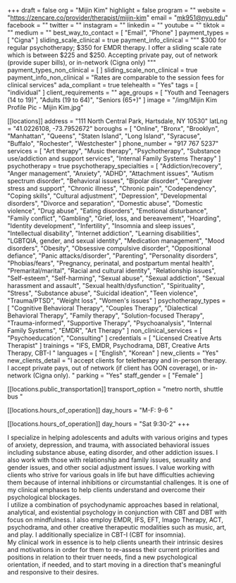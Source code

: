 +++
draft = false
org = "Mijin Kim"
highlight = false
program = ""
website = "https://zencare.co/provider/therapist/mijin-kim"
email = "mk951@nyu.edu"
facebook = ""
twitter = ""
instagram = ""
linkedin = ""
youtube = ""
tiktok = ""
medium = ""
best_way_to_contact = [ "Email", "Phone" ]
payment_types = [ "Cigna" ]
sliding_scale_clinical = true
payment_info_clinical = """
$300 for regular psychotherapy; $350 for EMDR therapy.
I offer a sliding scale rate which is between $225 and $250. 
Accepting private pay, out of network (provide super bills), or in-network (Cigna only) """
payment_types_non_clinical = [ ]
sliding_scale_non_clinical = true
payment_info_non_clinical = "Rates are comparable to the session fees for clinical services"
ada_compliant = true
telehealth = "Yes"
tags = [ "individual" ]
client_requirements = ""
age_groups = [
  "Youth and Teenagers (14 to 19)",
  "Adults (19 to 64)",
  "Seniors (65+)"
]
image = "/img/Mijin Kim Profile Pic  - Mijin Kim.jpg"

[[locations]]
address = "111 North Central Park, Hartsdale, NY 10530"
latLng = "41.0226108, -73.7952672"
boroughs = [
  "Online",
  "Bronx",
  "Brooklyn",
  "Manhattan",
  "Queens",
  "Staten Island",
  "Long Island",
  "Syracuse",
  "Buffalo",
  "Rochester",
  "Westchester"
]
phone_number = "917 767 5237"
services = [
  "Art therapy",
  "Music therapy",
  "Psychotherapy",
  "Substance use/addiction and support services",
  "Internal Family Systems Therapy"
]
psychotherapy = true
psychotherapy_specialties = [
  "Addiction/recovery",
  "Anger management",
  "Anxiety",
  "ADHD",
  "Attachment issues",
  "Autism spectrum disorder",
  "Behavioral issues",
  "Bipolar disorder",
  "Caregiver stress and support",
  "Chronic illness",
  "Chronic pain",
  "Codependency",
  "Coping skills",
  "Cultural adjustment",
  "Depression",
  "Developmental disorders",
  "Divorce and separation",
  "Domestic abuse",
  "Domestic violence",
  "Drug abuse",
  "Eating disorders",
  "Emotional disturbance",
  "Family conflict",
  "Gambling",
  "Grief, loss, and bereavement",
  "Hoarding",
  "Identity development",
  "Infertility",
  "Insomnia and sleep issues",
  "Intellectual disability",
  "Internet addiction",
  "Learning disabilities",
  "LGBTQIA, gender, and sexual identity",
  "Medication management",
  "Mood disorders",
  "Obesity",
  "Obsessive compulsive disorder",
  "Oppositional defiance",
  "Panic attacks/disorder",
  "Parenting",
  "Personality disorders",
  "Phobias/fears",
  "Pregnancy, perinatal, and postpartum mental health",
  "Premarital/marital",
  "Racial and cultural identity",
  "Relationship issues",
  "Self-esteem",
  "Self-harming",
  "Sexual abuse",
  "Sexual addiction",
  "Sexual harassment and assault",
  "Sexual health/dysfunction",
  "Spirituality",
  "Stress",
  "Substance abuse",
  "Suicidal ideation",
  "Teen violence",
  "Trauma/PTSD",
  "Weight loss",
  "Women's issues"
]
psychotherapy_types = [
  "Cognitive Behavioral Therapy",
  "Couples Therapy",
  "Dialectical Behavioral Therapy",
  "Family therapy",
  "Solution-focused Therapy",
  "Trauma-informed",
  "Supportive Therapy",
  "Psychoanalysis",
  "Internal Family Systems",
  "EMDR",
  "Art Therapy"
]
non_clinical_services = [ "Psychoeducation", "Consulting" ]
credentials = [ "Licensed Creative Arts Therapist" ]
trainings = "IFS, EMDR, Psychodrama, DBT, Creative Arts Therapy, CBT-I "
languages = [ "English", "Korean" ]
new_clients = "Yes"
new_clients_detail = "I accept clients for teletherapy and in-person therapy. I accept private pays, out of network (if client has OON coverage), or in-network (Cigna only). "
parking = "Yes"
staff_gender = [ "Female" ]

  [[locations.public_transportation]]
  transport_option = "metro north, shuttle bus "

  [[locations.hours_of_operation]]
  day_hours = "M-F: 9-6 "

  [[locations.hours_of_operation]]
  day_hours = "Sat 9:30-2"
+++

I specialize in helping adolescents and adults with various origins and types of anxiety, depression, and trauma, with associated behavioral issues including substance abuse, eating disorder, and other addiction issues. I also work with those with relationship and family issues, sexuality and gender issues, and other social adjustment issues. I value working with clients who strive for various goals in life but have difficulties achieving them because of internal inhibitions or circumstantial challenges. It is one of my clinical emphases to help clients understand and overcome their psychological blockages. <br>
I utilize a combination of psychodynamic approaches based in relational, analytical, and existential psychology in conjunction with CBT and DBT with focus on mindfulness. I also employ EMDR, IFS, EFT, Imago Therapy, ACT, psychodrama, and other creative therapeutic modalities such as music, art, and play. I additionally specialize in CBT-I (CBT for insomnia). <br>
My clinical work in essence is to help clients unearth their intrinsic desires and motivations in order for them to re-assess their current priorities and positions in relation to their truer needs, find a new psychological orientation, if needed, and to start moving in a direction that's meaningful and responsive to their desires. <br>
